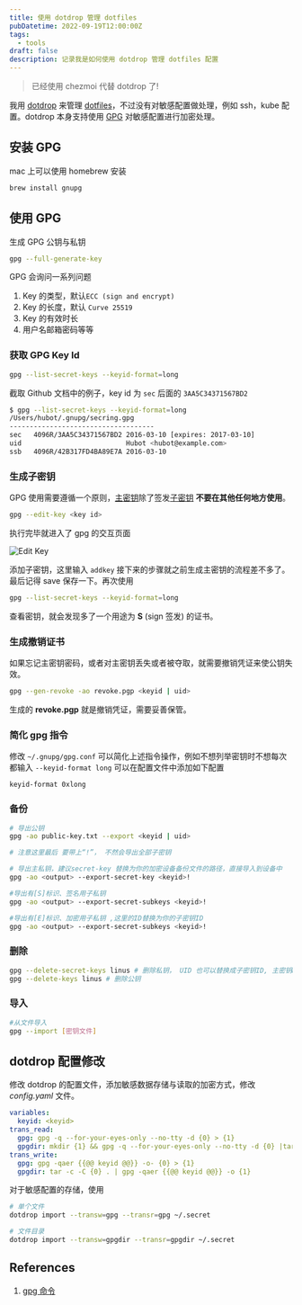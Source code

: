 ```yaml
---
title: 使用 dotdrop 管理 dotfiles
pubDatetime: 2022-09-19T12:00:00Z
tags:
  - tools
draft: false
description: 记录我是如何使用 dotdrop 管理 dotfiles 配置
---
```


> 已经使用 chezmoi 代替 dotdrop 了!

我用 [dotdrop](https://github.com/deadc0de6/dotdrop) 来管理 [dotfiles](https://github.com/shiwei93/dotfiles)，不过没有对敏感配置做处理，例如 ssh，kube 配置。dotdrop 本身支持使用 [GPG](https://www.gnupg.org/) 对敏感配置进行加密处理。

## 安装 GPG

mac 上可以使用 homebrew 安装

```bash
brew install gnupg
```

## 使用 GPG

生成 GPG 公钥与私钥

```bash
gpg --full-generate-key
```

GPG 会询问一系列问题

1. Key 的类型，默认`ECC (sign and encrypt)`
2. Key 的长度，默认 `Curve 25519`
3. Key 的有效时长
4. 用户名邮箱密码等等

### 获取 GPG Key Id

```bash
gpg --list-secret-keys --keyid-format=long
```

截取 Github 文档中的例子，key id 为 `sec` 后面的 `3AA5C34371567BD2`

```bash
$ gpg --list-secret-keys --keyid-format=long
/Users/hubot/.gnupg/secring.gpg
------------------------------------
sec   4096R/3AA5C34371567BD2 2016-03-10 [expires: 2017-03-10]
uid                          Hubot <hubot@example.com>
ssb   4096R/42B317FD4BA89E7A 2016-03-10
```

### 生成子密钥

GPG 使用需要遵循一个原则，<u>主密钥</u>除了签发<u>子密钥</u> **不要在其他任何地方使用**。

```bash
gpg --edit-key <key id>
```

执行完毕就进入了 gpg 的交互页面

![Edit Key](@assets/images/gpg-edit-key.png)

添加子密钥，这里输入 `addkey` 接下来的步骤就之前生成主密钥的流程差不多了。最后记得 save 保存一下。再次使用

```bash
gpg --list-secret-keys --keyid-format=long
```

查看密钥，就会发现多了一个用途为 **S** (sign 签发) 的证书。

### 生成撤销证书

如果忘记主密钥密码，或者对主密钥丢失或者被夺取，就需要撤销凭证来使公钥失效。

```bash
gpg --gen-revoke -ao revoke.pgp <keyid | uid>
```

生成的 **revoke.pgp** 就是撤销凭证，需要妥善保管。

### 简化 gpg 指令

修改 `~/.gnupg/gpg.conf` 可以简化上述指令操作，例如不想列举密钥时不想每次都输入 `--keyid-format long` 可以在配置文件中添加如下配置

```
keyid-format 0xlong
```

### 备份

```bash
# 导出公钥
gpg -ao public-key.txt --export <keyid | uid>

# 注意这里最后 要带上“!”， 不然会导出全部子密钥

# 导出主私钥，建议secret-key 替换为你的加密设备备份文件的路径，直接导入到设备中
gpg -ao <output> --export-secret-key <keyid>!

#导出有[S]标识、签名用子私钥
gpg -ao <output> --export-secret-subkeys <keyid>!

#导出有[E]标识、加密用子私钥 ,这里的ID替换为你的子密钥ID
gpg -ao <output> --export-secret-subkeys <keyid>!
```

### 删除

```bash
gpg --delete-secret-keys linus # 删除私钥， UID 也可以替换成子密钥ID, 主密钥Key ID
gpg --delete-keys linus # 删除公钥
```

### 导入

```bash
#从文件导入
gpg --import [密钥文件]
```

## dotdrop 配置修改

修改 dotdrop 的配置文件，添加敏感数据存储与读取的加密方式，修改 _config.yaml_ 文件。

```yaml
variables:
  keyid: <keyid>
trans_read:
  gpg: gpg -q --for-your-eyes-only --no-tty -d {0} > {1}
  gpgdir: mkdir {1} && gpg -q --for-your-eyes-only --no-tty -d {0} |tar -x -C {1}
trans_write:
  gpg: gpg -qaer {{@@ keyid @@}} -o- {0} > {1}
  gpgdir: tar -c -C {0} . | gpg -qaer {{@@ keyid @@}} -o {1}
```

对于敏感配置的存储，使用

```bash
# 单个文件
dotdrop import --transw=gpg --transr=gpg ~/.secret

# 文件目录
dotdrop import --transw=gpgdir --transr=gpgdir ~/.secret
```

## References

1. [gpg 命令](https://blog.ghostinthemachines.com/2015/03/01/how-to-use-gpg-command-line/)
